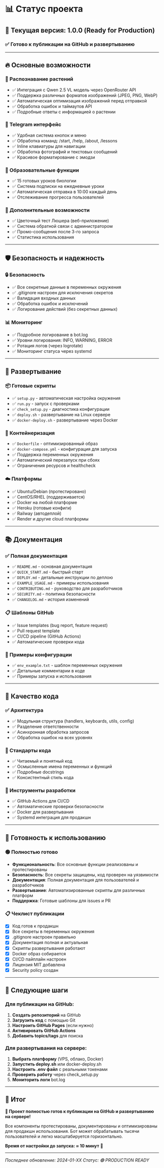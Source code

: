 # 📊 Статус проекта

## 🎯 Текущая версия: 1.0.0 (Ready for Production)

### ✅ Готово к публикации на GitHub и развертыванию

---

## 🔥 Основные возможности

### 🌿 Распознавание растений
- ✅ Интеграция с Qwen 2.5 VL модель через OpenRouter API
- ✅ Поддержка различных форматов изображений (JPEG, PNG, WebP)
- ✅ Автоматическая оптимизация изображений перед отправкой
- ✅ Обработка ошибок и таймаутов API
- ✅ Подробные ответы с информацией о растении

### 🤖 Telegram интерфейс
- ✅ Удобная система кнопок и меню
- ✅ Обработка команд: /start, /help, /about, /lessons
- ✅ Inline клавиатуры для навигации
- ✅ Обработка фотографий и текстовых сообщений
- ✅ Красивое форматирование с эмодзи

### 🧬 Образовательные функции
- ✅ 15 готовых уроков биологии
- ✅ Система подписки на ежедневные уроки
- ✅ Автоматическая отправка в 10:00 каждый день
- ✅ Отслеживание прогресса пользователей

### 🎨 Дополнительные возможности
- ✅ Цветочный тест Люшера (веб-приложение)
- ✅ Система обратной связи с администратором
- ✅ Промо-сообщения после 3-го запроса
- ✅ Статистика использования

---

## 🛡️ Безопасность и надежность

### 🔒 Безопасность
- ✅ Все секретные данные в переменных окружения
- ✅ .gitignore настроен для исключения секретов
- ✅ Валидация входных данных
- ✅ Обработка ошибок и исключений
- ✅ Логирование действий (без секретных данных)

### 📊 Мониторинг
- ✅ Подробное логирование в bot.log
- ✅ Уровни логирования: INFO, WARNING, ERROR
- ✅ Ротация логов (через logrotate)
- ✅ Мониторинг статуса через systemd

---

## 🚀 Развертывание

### 📦 Готовые скрипты
- ✅ `setup.py` - автоматическая настройка окружения
- ✅ `run.py` - запуск с проверками
- ✅ `check_setup.py` - диагностика конфигурации
- ✅ `deploy.sh` - развертывание на Linux сервере
- ✅ `docker-deploy.sh` - развертывание через Docker

### 🐳 Контейнеризация
- ✅ `Dockerfile` - оптимизированный образ
- ✅ `docker-compose.yml` - конфигурация для запуска
- ✅ Поддержка переменных окружения
- ✅ Автоматический перезапуск при сбоях
- ✅ Ограничения ресурсов и healthcheck

### ☁️ Платформы
- ✅ Ubuntu/Debian (протестировано)
- ✅ CentOS/RHEL (поддерживается)
- ✅ Docker на любой платформе
- ✅ Heroku (готовые конфиги)
- ✅ Railway (автодеплой)
- ✅ Render и другие cloud платформы

---

## 📚 Документация

### ✅ Полная документация
- ✅ `README.md` - основная документация
- ✅ `QUICK_START.md` - быстрый старт
- ✅ `DEPLOY.md` - детальные инструкции по деплою
- ✅ `EXAMPLE_USAGE.md` - примеры использования
- ✅ `CONTRIBUTING.md` - руководство для разработчиков
- ✅ `SECURITY.md` - политика безопасности
- ✅ `CHANGELOG.md` - история изменений

### 📋 Шаблоны GitHub
- ✅ Issue templates (bug report, feature request)
- ✅ Pull request template
- ✅ CI/CD pipeline (GitHub Actions)
- ✅ Автоматические проверки кода

### 📖 Примеры конфигурации
- ✅ `env_example.txt` - шаблон переменных окружения
- ✅ Детальные комментарии в коде
- ✅ Примеры запуска и использования

---

## 🧪 Качество кода

### ✅ Архитектура
- ✅ Модульная структура (handlers, keyboards, utils, config)
- ✅ Разделение ответственности
- ✅ Асинхронная обработка запросов
- ✅ Обработка ошибок на всех уровнях

### 📝 Стандарты кода
- ✅ Читаемый и понятный код
- ✅ Осмысленные имена переменных и функций
- ✅ Подробные docstrings
- ✅ Консистентный стиль кода

### 🔧 Инструменты разработки
- ✅ GitHub Actions для CI/CD
- ✅ Автоматические проверки безопасности
- ✅ Docker для развертывания
- ✅ Systemd интеграция для продакшн

---

## 🎯 Готовность к использованию

### 🟢 Полностью готово
- **Функциональность**: Все основные функции реализованы и протестированы
- **Безопасность**: Все секреты защищены, код проверен на уязвимости
- **Документация**: Полная документация для пользователей и разработчиков
- **Развертывание**: Автоматизированные скрипты для различных платформ
- **Поддержка**: Готовые шаблоны для issues и PR

### 📋 Чеклист публикации
- [x] Код готов к продакшн
- [x] Все секреты в переменных окружения
- [x] .gitignore настроен правильно
- [x] Документация полная и актуальная
- [x] Скрипты развертывания работают
- [x] Docker образ собирается
- [x] CI/CD пайплайн настроен
- [x] Лицензия MIT добавлена
- [x] Security policy создан

---

## 🚀 Следующие шаги

### Для публикации на GitHub:
1. **Создать репозиторий** на GitHub
2. **Загрузить код** с помощью Git
3. **Настроить GitHub Pages** (если нужно)
4. **Активировать GitHub Actions**
5. **Добавить topics/tags** для поиска

### Для развертывания на сервере:
1. **Выбрать платформу** (VPS, облако, Docker)
2. **Запустить deploy.sh** или docker-deploy.sh
3. **Настроить .env файл** с реальными токенами
4. **Проверить работу** через check_setup.py
5. **Мониторить логи** bot.log

---

## 💚 Итог

**🎉 Проект полностью готов к публикации на GitHub и развертыванию на сервере!**

Все компоненты протестированы, документированы и оптимизированы для продакшн использования. Бот может обрабатывать тысячи пользователей и легко масштабируется горизонтально.

**Время от настройки до запуска: ≈ 10 минут** 🚀

---

*Последнее обновление: 2024-01-XX*
*Статус: 🟢 PRODUCTION READY*
